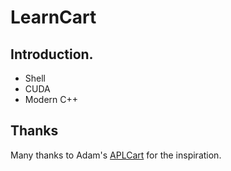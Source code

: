 # LearnCart 

## Introduction.

- Shell
- CUDA
- Modern C++

## Thanks

Many thanks to Adam's [APLCart](https://aplcart.info/) for the inspiration.

